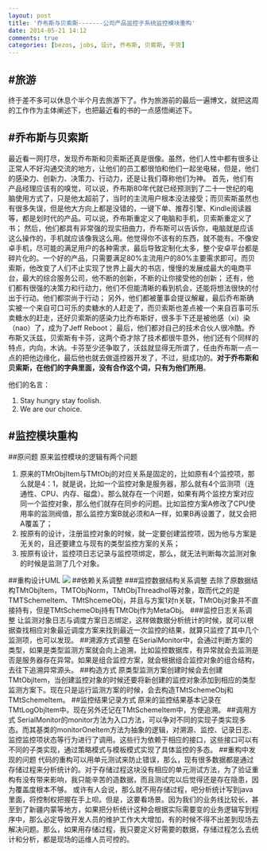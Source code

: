 ```yaml
---
layout: post
title: '乔布斯与贝索斯-------公司产品监控子系统监控模块重构'
date: 2014-05-21 14:12
comments: true
categories: [bezos, jobs, 设计, 乔布斯, 贝索斯, 干货]
---
```

#旅游
---------------------------------------
终于差不多可以休息个半个月去旅游下了。作为旅游前的最后一遍博文，就把这周的工作作为主体阐述下，也把最近看的书的一点感悟阐述下。

#乔布斯与贝索斯
---------------------------------------
最近看一网打尽，发现乔布斯和贝索斯还真是很像。虽然，他们人性中都有很多让正常人不好沟通交流的地方，让他们的员工都很怕和他们一起坐电梯，但是，他们的感染力、创新力、决策力、行动力，还是让我们尊称他们为神。
首先，他们有产品经理应该有的嗅觉，可以说，乔布斯80年代就已经预测到了二十一世纪的电脑使用方式了，只是他太超前了，当时的主流用户根本没法接受；而贝索斯虽然也有很多失误，但是他大方向上都是没错的，一键下单、推荐引擎、Kindle阅读器等，都是划时代的产品。可以说，乔布斯重定义了电脑和手机，贝索斯重定义了书；
然后，他们都具有非常强的现实扭曲力，乔布斯可以告诉你，电脑就是应该这么操作的，手机就应该像我这么用。他觉得你不该有的东西，就不能有。不像安卓手机，尽可能的满足用户的各种需求，最后导致定制化太多，整个安卓平台都是碎片化的。一个好的产品，只需要满足80%主流用户的80%主要需求即可。而贝索斯，他改变了人们不止实现了世界上最大的书店，慢慢的发展成最大的电商平台，最大的综合服务公司，他不断的创新，不断的让你接受他的创新；
还有，他们都有很强的决策力和行动力，他们不但能清晰的看到机会，还能将想法很快的付出于行动。他们都崇尚于行动；
另外，他们都被董事会提议解雇，最后乔布斯确实被一个来自可口可乐的卖糖水的人赶走了，而贝索斯也差点被一个来自百事可乐卖糖水的赶走，还好贝索斯的感染力比乔布斯好，很多手下还是被他感（xi）染（nao）了，成为了Jeff Reboot；
最后，他们都对自己的技术合伙人很冷酷。乔布斯又沃兹，贝索斯有卡芬，这两个奇才除了技术都很牛意外，他们还有个同样的特点，内向，木讷。卡芬至少还争取了，沃兹就显得无所谓了，任由乔布斯一点一点的把他边缘化，最后他也就去做遥控器开发了，不过，挺成功的。**对于乔布斯和贝索斯，在他们的字典里面，没有合作这个词，只有为他们所用**。

他们的名言：
1. Stay hungry stay foolish.
2. We are our choice.

#监控模块重构
----------------------------------------
##原问题
原来监控模块的逻辑有两个问题

1. 原来的TMtObjItem与TMtObj的对应关系是固定的，比如原有4个监控项，那么就是4：1，就是说，比如一个监控对象是服务器，那么就有4个监测项（连通性、CPU、内存、磁盘）。那么就存在一个问题，如果有两个监控方案对应同一个监控对象，那么他们就存在同步的问题。比如监控方案A修改了CPU使用率的监测阀值，那么监控方案B就必须和A一样，如果B再设置了，就又会把A覆盖了；
2. 按原有的设计，注册监控对象的时候，就一定要创建监控项，因为他与方案是无关的，且还要建立与现有的类型监控方案的关系；
3. 按原有设计，监控项日志记录与监控项绑定，那么，就无法判断每次监测对象的时候是监测了几个对象。

##重构设计UML
![](http://i1.tietuku.com/86a31da4f94810e3s.jpg)
##依赖关系调整
###监控数据结构关系调整
去除了原数据结构TMtObjItem，TMTObjNorm，TMtObjThreadhol等对象，取而代之的是TMTSchemeItem、TMtShcemeObj，并且与方案1对n关联，TMtObj对象并不直接持有，但是TMtSchemeObj持有TMtObj作为MetaObj。
###监控日志关系调整
让监测对象日志与调度方案日志绑定，这样做数据分析统计的时候，就可以根据查找相应对象最近调度方案来找到最近一次监控的结果，就算只监控了其中几个监测项，也可以发现。
##溯源方式调整
在SerialMonitor中，会通过判断方案的类型，如果是类型监测方案就会向上追溯，比如监控数据库，有异常就会去监测是否是服务器存在异常。如果是组合监控方案，就会根据组合监控对象的组合结构，去往下追溯异常源头。
##构造方式
原类型监测方案创建时候会去创建TMtObjItem，当创建监控对象的时候还要将新创建的监控对象添加到相应的类型监测方案下。现在只是运行监测方案的时候，会去构造TMtSchemeObj和TMtSchemeItem。
##监控结果记录方式
原来的监控结果基本记录在TMtLogObjItem中。现在另外还记在TMtSchemeItem中，方便追溯。
##调用方式
SerialMonitor的monitor方法为入口方法，可以争对不同的实现子类实现多态。而其基类的monitorOneItem方法为抽象的逻辑，对溯源、监控、记录日志、监控监控项状态等行为进行了调用。这些行为依赖于相应的接口，这些接口可以有不同的子类实现，通过策略模式与模板模式实现了具体监控的多态。
##重构中发现的问题
代码的重构可以用单元测试来防止错误，那么，现有很多数据都是通过存储过程来分析统计的。对于存储过程这块没有相应的单元测试方法，为了验证重构有没有带来影响，我只能辛苦的造数据，而且测试完以后觉得还是存在隐患，因为覆盖度根本不够。
或许有人会说，那么就不用存储过程，吧分析统计写到java里面，将控制权把握在手上呗。但是，这要看场景。因为我们的业务线比较长，甚至到了新疆内蒙等地方，如果把分析统计这种会根据实际需要变的业务逻辑写到程序中，那么必定导致开发人员的维护工作大大增加，有的时候不得不出差到现场去解决问题。那么，如果用存储过程，我只要定义好需要的数据，存储过程怎么去统计和分析，都是现场的运维人员可控的。